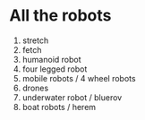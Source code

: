 # All the robots

1. stretch
2. fetch
3. humanoid robot
4. four legged robot
5. mobile robots / 4 wheel robots
6. drones
7. underwater robot / bluerov
8. boat robots / herem
